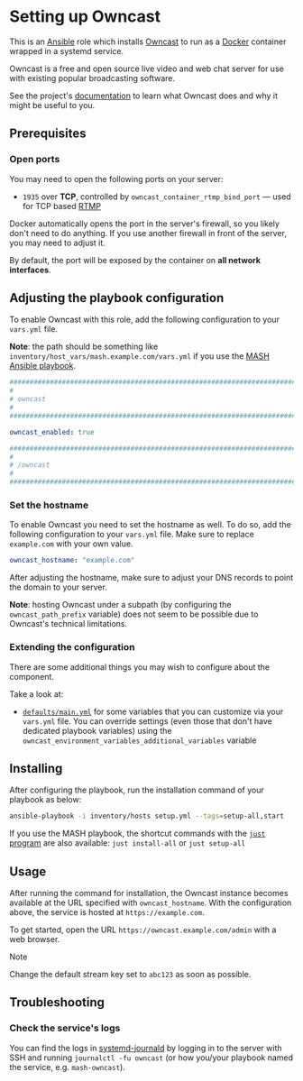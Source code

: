 <!--
SPDX-FileCopyrightText: 2020 - 2024 MDAD project contributors
SPDX-FileCopyrightText: 2020 - 2024 Slavi Pantaleev
SPDX-FileCopyrightText: 2020 Aaron Raimist
SPDX-FileCopyrightText: 2020 Chris van Dijk
SPDX-FileCopyrightText: 2020 Dominik Zajac
SPDX-FileCopyrightText: 2020 Mickaël Cornière
SPDX-FileCopyrightText: 2022 François Darveau
SPDX-FileCopyrightText: 2022 Julian Foad
SPDX-FileCopyrightText: 2022 Warren Bailey
SPDX-FileCopyrightText: 2023 Antonis Christofides
SPDX-FileCopyrightText: 2023 Felix Stupp
SPDX-FileCopyrightText: 2023 Julian-Samuel Gebühr
SPDX-FileCopyrightText: 2023 Pierre 'McFly' Marty
SPDX-FileCopyrightText: 2024 - 2025 Suguru Hirahara
SPDX-FileCopyrightText: 2024 MASH project contributors
SPDX-FileCopyrightText: 2024 Sergio Durigan Junior

SPDX-License-Identifier: AGPL-3.0-or-later
-->

# Setting up Owncast

This is an [Ansible](https://www.ansible.com/) role which installs [Owncast](https://owncast.online) to run as a [Docker](https://www.docker.com/) container wrapped in a systemd service.

Owncast is a free and open source live video and web chat server for use with existing popular broadcasting software.

See the project's [documentation](https://owncast.online/docs/) to learn what Owncast does and why it might be useful to you.

## Prerequisites

### Open ports

You may need to open the following ports on your server:

- `1935` over **TCP**, controlled by `owncast_container_rtmp_bind_port` — used for TCP based [RTMP](https://en.wikipedia.org/wiki/Real-Time_Messaging_Protocol)

Docker automatically opens the port in the server's firewall, so you likely don't need to do anything. If you use another firewall in front of the server, you may need to adjust it.

By default, the port will be exposed by the container on **all network interfaces**.

## Adjusting the playbook configuration

To enable Owncast with this role, add the following configuration to your `vars.yml` file.

**Note**: the path should be something like `inventory/host_vars/mash.example.com/vars.yml` if you use the [MASH Ansible playbook](https://github.com/mother-of-all-self-hosting/mash-playbook).

```yaml
########################################################################
#                                                                      #
# owncast                                                              #
#                                                                      #
########################################################################

owncast_enabled: true

########################################################################
#                                                                      #
# /owncast                                                             #
#                                                                      #
########################################################################
```

### Set the hostname

To enable Owncast you need to set the hostname as well. To do so, add the following configuration to your `vars.yml` file. Make sure to replace `example.com` with your own value.

```yaml
owncast_hostname: "example.com"
```

After adjusting the hostname, make sure to adjust your DNS records to point the domain to your server.

**Note**: hosting Owncast under a subpath (by configuring the `owncast_path_prefix` variable) does not seem to be possible due to Owncast's technical limitations.

### Extending the configuration

There are some additional things you may wish to configure about the component.

Take a look at:

- [`defaults/main.yml`](../defaults/main.yml) for some variables that you can customize via your `vars.yml` file. You can override settings (even those that don't have dedicated playbook variables) using the `owncast_environment_variables_additional_variables` variable

## Installing

After configuring the playbook, run the installation command of your playbook as below:

```sh
ansible-playbook -i inventory/hosts setup.yml --tags=setup-all,start
```

If you use the MASH playbook, the shortcut commands with the [`just` program](https://github.com/mother-of-all-self-hosting/mash-playbook/blob/main/docs/just.md) are also available: `just install-all` or `just setup-all`

## Usage

After running the command for installation, the Owncast instance becomes available at the URL specified with `owncast_hostname`. With the configuration above, the service is hosted at `https://example.com`.

To get started, open the URL `https://owncast.example.com/admin` with a web browser.

>[!NOTE]
> Change the default stream key set to `abc123` as soon as possible.

## Troubleshooting

### Check the service's logs

You can find the logs in [systemd-journald](https://www.freedesktop.org/software/systemd/man/systemd-journald.service.html) by logging in to the server with SSH and running `journalctl -fu owncast` (or how you/your playbook named the service, e.g. `mash-owncast`).
